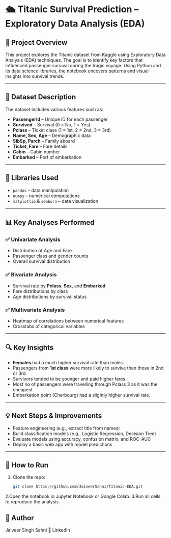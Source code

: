 # 🛳️ Titanic Survival Prediction – Exploratory Data Analysis (EDA)

## 📌 Project Overview
This project explores the Titanic dataset from Kaggle using Exploratory Data Analysis (EDA) techniques. The goal is to identify key factors that influenced passenger survival during the tragic voyage. Using Python and its data science libraries, the notebook uncovers patterns and visual insights into survival trends.

---

## 📂 Dataset Description
The dataset includes various features such as:

- **PassengerId** – Unique ID for each passenger  
- **Survived** – Survival (0 = No, 1 = Yes)  
- **Pclass** – Ticket class (1 = 1st, 2 = 2nd, 3 = 3rd)  
- **Name, Sex, Age** – Demographic data  
- **SibSp, Parch** – Family aboard  
- **Ticket, Fare** – Fare details  
- **Cabin** – Cabin number  
- **Embarked** – Port of embarkation

---
 ## 📌 Libraries Used

- `pandas` – data manipulation  
- `numpy` – numerical computations  
- `matplotlib` & `seaborn` – data visualization  

---

## 📊 Key Analyses Performed

### ✅ Univariate Analysis
- Distribution of Age and Fare
- Passenger class and gender counts
- Overall survival distribution

### ✅ Bivariate Analysis
- Survival rate by **Pclass**, **Sex**, and **Embarked**
- Fare distributions by class
- Age distributions by survival status

### ✅ Multivariate Analysis
- Heatmap of correlations between numerical features
- Crosstabs of categorical variables

---

## 🔍 Key Insights
- **Females** had a much higher survival rate than males.
- Passengers from **1st class** were more likely to survive than those in 2nd or 3rd.
- Survivors tended to be younger and paid higher fares.
- Most no of passengers were travelling through Pclass 3 as it was the cheapest  
- Embarkation point (Cherbourg) had a slightly higher survival rate.

---
## 💡 Next Steps & Improvements
- Feature engineering (e.g., extract title from names)
- Build classification models (e.g., Logistic Regression, Decision Tree)
- Evaluate models using accuracy, confusion matrix, and ROC-AUC
- Deploy a basic web app with model predictions

---
## 🚀 How to Run
1. Clone the repo:  
   ```bash
   git clone https://github.com/JaiveerSahni/Titanic-EDA.git
   
2.Open the notebook in Jupyter Notebook or Google Colab.
3.Run all cells to reproduce the analysis.

## 👤 Author
Jaiveer Singh Sahni
📧 LinkedIn



